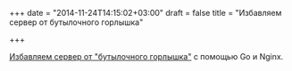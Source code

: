 +++
date = "2014-11-24T14:15:02+03:00"
draft = false
title = "Избавляем сервер от бутылочного горлышка"

+++

<p><a href="https://www.new-bamboo.co.uk/blog/2014/11/18/fixing-server-bottlenecks-with-go-and-nginx/">Избавляем сервер от &quot;бутылочного горлышка&quot;</a> с помощью Go и Nginx.</p>

